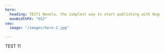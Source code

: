 ```yaml
---
hero:
  heading: TEST1 Novela, the simplest way to start publishing with Hugo and Forestry.
  maxWidthPX: "652"
seo:
  image: "/images/hero-2.jpg"

---
```

TEST 11